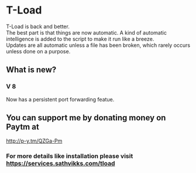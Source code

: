 # T-Load
T-Load is back and better.   
The best part is that things are now automatic. A kind of automatic intelligence is added to the script to make it run like a breeze.  
Updates are all automatic unless a file has been broken, which rarely occurs unless done on a purpose.  

## What is new?
### V 8
Now has a persistent port forwarding featue.


## You can support me by donating money on Paytm at
http://p-y.tm/QZGa-Pm  
### For more details like installation please visit https://services.sathvikks.com/tload
